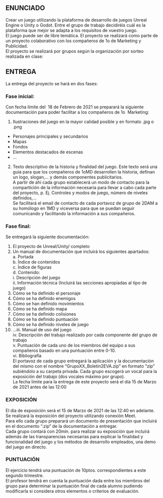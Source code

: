 ## ENUNCIADO
Crear un juego utilizando la plataforma de desarrollo de juegos Unreal Engine o Unity o
Godot. Entre el grupo de trabajo decidiréis cuál es la plataforma que mejor se adapta a los
requisitos de vuestro juego.  
El juego puede ser de libre temática.
El proyecto se realizará como parte de un proyecto colaborativo con los compañeros de 1o
de Marketing y Publicidad.  
El proyecto se realizará por grupos según la organización por sorteo realizada en clase:
## ENTREGA
La entrega del proyecto se hará en dos fases:
### Fase inicial:  
Con fecha límite del ​ 18 de Febrero de 2021​ se preparará la siguiente documentación para
poder facilitar a los compañeros de 1o ​ Marketing​ :  
1. Ilustraciones del juego en la mayor calidad posible y en formato .jpg o .png  
* Personajes principales y secundarios
* Mapas
* Fondos
* Elementos destacados de escenas
* ...  
2. Texto descriptivo de la historia y finalidad del juego. Este texto será una guía para
que los compañeros de 1oMD desarrollen la historia, definan un logo, slogan,... y
demás componentes publicitarios.  
A partir de ahí cada grupo establecerá un modo de contacto para la compartición de la
información necesaria para llevar a cabo cada parte del proyecto, p. Ej. Controles y modos
de juego, número de niveles definidos,...  
Se facilitará el email de contacto de cada portavoz de grupo de 2DAM a su homólogo en
1MD y viceversa para que se puedan seguir comunicando y facilitando la información a sus
compañeros.  
### Fase final:
Se entregará la siguiente documentación:  
1. El proyecto de Unreal/Unity/ completo  
2. Un manual de documentación que incluirá los siguientes apartados:  
a. Portada  
b. Índice de contenidos  
c. Índice de figuras  
d. Contenido:  
i. Descripción del juego  
ii. Información técnica (Incluirá las secciones apropiadas al tipo de
juego)  
1. Cómo se ha definido el personaje  
2. Cómo se ha definido enemigos  
3. Cómo se han definido movimientos  
4. Cómo se ha definido mapa  
5. Cómo se ha definido colisiones  
6. Cómo se ha definido puntuación  
7. Cómo se ha definido niveles de juego  
8. ...iii. Manual de uso del juego  
iv. Descripción del trabajo realizado por cada componente del grupo de
trabajo  
v. Puntuación de cada uno de los miembros del equipo a sus
compañeros basado en una puntuación entre 0-10.  
vi. Bibliografía  
El portavoz de cada grupo entregará la aplicación y la documentación del mismo con el
nombre “GrupoXX_Boletin2EVA.zip” en formato “zip” subiéndolo a su carpeta privada.
Cada grupo escogerá un vocal para la exposición del trabajo (dos vocales máximo por
grupo).  
La fecha límite para la entrega de este proyecto será el día 15 de Marzo de 2021 antes de
las 12:00
### EXPOSICIÓN
El día de exposición será el 15 de Marzo de 2021 de las 12:40 en adelante.
Se realizará la exposición del proyecto utilizando conexión Meet.  
Para ello cada grupo preparará un documento de presentación que incluirá en el documento
“.zip” de la documentación a entregar.  
Cada grupo contará con 20min. para realizar su exposición que incluirá además de las
transparencias necesarias para explicar la finalidad y funcionalidad del juego y los
métodos de desarrollo empleados, una demo del juego en directo.
### PUNTUACIÓN
El ejercicio tendrá una puntuación de 10ptos. correspondientes a este segundo trimestre.  
El profesor tendrá en cuenta la puntuación dada entre los miembros del grupo para
determinar la puntuación final de cada alumno pudiendo modificarla si considera otros
elementos o criterios de evaluación.